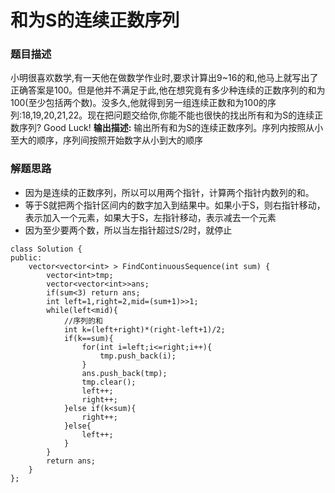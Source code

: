 ﻿# 和为S的连续正数序列
### 题目描述
小明很喜欢数学,有一天他在做数学作业时,要求计算出9~16的和,他马上就写出了正确答案是100。但是他并不满足于此,他在想究竟有多少种连续的正数序列的和为100(至少包括两个数)。没多久,他就得到另一组连续正数和为100的序列:18,19,20,21,22。现在把问题交给你,你能不能也很快的找出所有和为S的连续正数序列? Good Luck!
**输出描述:**
输出所有和为S的连续正数序列。序列内按照从小至大的顺序，序列间按照开始数字从小到大的顺序

### 解题思路
* 因为是连续的正数序列，所以可以用两个指针，计算两个指针内数列的和。
* 等于S就把两个指针区间内的数字加入到结果中。如果小于S，则右指针移动，表示加入一个元素，如果大于S，左指针移动，表示减去一个元素
* 因为至少要两个数，所以当左指针超过S/2时，就停止

```
class Solution {
public:
    vector<vector<int> > FindContinuousSequence(int sum) {
        vector<int>tmp;
        vector<vector<int>>ans;
        if(sum<3) return ans;
        int left=1,right=2,mid=(sum+1)>>1;
        while(left<mid){
            //序列的和
            int k=(left+right)*(right-left+1)/2;
            if(k==sum){
                for(int i=left;i<=right;i++){
                    tmp.push_back(i);
                }
                ans.push_back(tmp);
                tmp.clear();
                left++;
                right++;
            }else if(k<sum){
                right++;
            }else{
                left++;
            }
        }
        return ans;
    }
};
```


